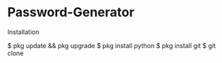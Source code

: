 # Password-Generator

Installation

$ pkg update && pkg upgrade
$ pkg install python
$ pkg install git
$ git clone 





